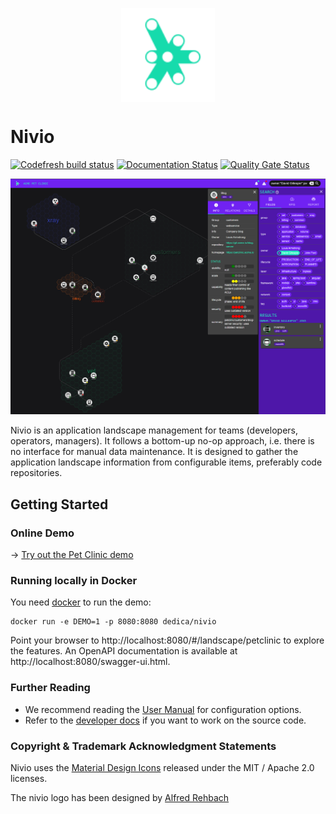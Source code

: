 <p style="text-align: center"><img src="https://raw.githubusercontent.com/dedica-team/nivio/develop/src/main/resources/static/icons/svg/nivio.svg" width="150" height="150" alt="Logo" style="vertical-align: bottom" /> </p>

# Nivio

[![Codefresh build status]( https://g.codefresh.io/api/badges/pipeline/bonndan_marketplace/bonndan%2Fnivio%2Fnivio?branch=master&key=eyJhbGciOiJIUzI1NiJ9.NWJlYTgxZWRhNzdkMDhhODRjODYxZmU2.88EHYpdcpUKruW-DV6OcNQJxl90u4b7dlUCsHlYSlww&type=cf-1)]( https://g.codefresh.io/pipelines/nivio/builds?repoOwner=bonndan&repoName=nivio&serviceName=bonndan%2Fnivio&filter=trigger:build~Build;branch:master;pipeline:5bea8282f75e1713cc9ed5ad~nivio)
[![Documentation Status](https://readthedocs.org/projects/nivio/badge/?version=master)](https://nivio.readthedocs.io/en/master/?badge=master)
[![Quality Gate Status](https://sonarcloud.io/api/project_badges/measure?project=dedica-team_nivio&metric=alert_status)](https://sonarcloud.io/dashboard?id=dedica-team_nivio)

 ![layoutedArtifact graph](https://raw.githubusercontent.com/dedica-team/nivio/develop/docs/gui.png)
 
Nivio is an application landscape management for teams (developers, operators, managers). It follows a bottom-up no-op 
approach, i.e. there is no interface for manual data maintenance. It is designed to gather the application landscape
information from configurable items, preferably code repositories.


 

## Getting Started

### Online Demo

&rarr; [Try out the Pet Clinic demo](https://nivio-demo.herokuapp.com/)


### Running locally in Docker

You need [docker](https://docker.com) to run the demo:

    docker run -e DEMO=1 -p 8080:8080 dedica/nivio

Point your browser to http://localhost:8080/#/landscape/petclinic to explore the features. An OpenAPI documentation is available at http://localhost:8080/swagger-ui.html.


### Further Reading

* We recommend reading the [User Manual](https://nivio.readthedocs.io/en/latest) for configuration options. 
* Refer to the [developer docs](development.md) if you want to work on the source code.


### Copyright & Trademark Acknowledgment Statements


Nivio uses the [Material Design Icons](https://materialdesignicons.com/) released under the MIT / Apache 2.0 licenses.

The nivio logo has been designed by [Alfred Rehbach](https://alfredrehbach.de)
